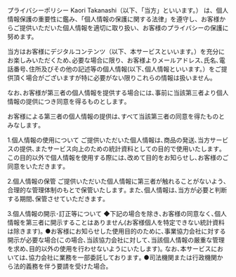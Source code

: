 プライバシーポリシー
Kaori Takanashi（以下、「当方」といいます。） は、個人情報保護の重要性に鑑み、「個人情報の保護に関する法律」を遵守し、お客様からご提供いただいた個人情報を適切に取り扱い、お客様のプライバシーの保護に努めます。

当方はお客様にデジタルコンテンツ（以下、本サービスといいます。）を充分にお楽しみいただくため､必要な場合に限り、お客様よりメールアドレス､氏名､電話番号､住所及びその他の記述等の個人情報(以下､個人情報といいます。）をご提供頂く場合がございますが特に必要がない限りこれらの情報は扱いません。

なお､お客様が第三者の個人情報を提供する場合には､事前に当該第三者より個人情報の提供につき同意を得るものとします｡

お客様による第三者の個人情報の提供は､すべて当該第三者の同意を得たものとみなします｡

1.個人情報の使用について
ご提供いただいた個人情報は､商品の発送､当方サービスの提供､またサービス向上のための統計資料としての目的で使用いたします｡
この目的以外で個人情報を使用する際には､改めて目的をお知らせし､お客様のご同意をいただきます｡

2.個人情報の保管
ご提供いただいた個人情報に第三者が触れることがないよう､合理的な管理体制のもとで保管いたします｡
また､個人情報は､当方が必要と判断する期間､保管させていただきます｡

3.個人情報の開示･訂正等について
◆下記の場合を除き､お客様の同意なく､個人情報を第三者に開示することはありません(お客様個人を特定できない統計資料は除きます)｡
●お客様にお知らせした使用目的のために､事業協力会社に対する開示が必要な場合(この場合､当該協力会社に対して､当該個人情報の厳重な管理を求め､目的以外の使用を行わせないようにいたします)｡ なお､本サービスにおいては､協力会社に業務を一部委託しております｡
●司法機関または行政機関から法的義務を伴う要請を受けた場合。